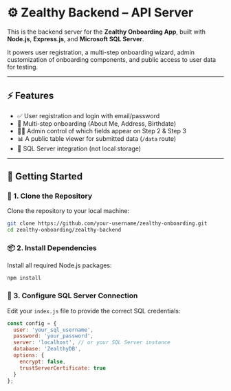 # ⚙️ Zealthy Backend – API Server

This is the backend server for the **Zealthy Onboarding App**, built with **Node.js**, **Express.js**, and **Microsoft SQL Server**.

It powers user registration, a multi-step onboarding wizard, admin customization of onboarding components, and public access to user data for testing.

---

## ⚡ Features

- ✅ User registration and login with email/password
- 🔁 Multi-step onboarding (About Me, Address, Birthdate)
- 🧑‍💼 Admin control of which fields appear on Step 2 & Step 3
- 📊 A public table viewer for submitted data (`/data` route)
- 💾 SQL Server integration (not local storage)

---

## 🚀 Getting Started

### 📁 1. Clone the Repository

Clone the repository to your local machine:

```bash
git clone https://github.com/your-username/zealthy-onboarding.git
cd zealthy-onboarding/zealthy-backend
``` 

### 📦 2. Install Dependencies

Install all required Node.js packages:

```bash
npm install
```

### 🔧 3. Configure SQL Server Connection

Edit your `index.js` file to provide the correct SQL credentials:

```js
const config = {
  user: 'your_sql_username',
  password: 'your_password',
  server: 'localhost', // or your SQL Server instance
  database: 'ZealthyDB',
  options: {
    encrypt: false,
    trustServerCertificate: true
  }
};


